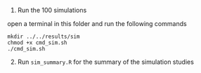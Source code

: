 1. Run the 100 simulations

open a terminal in this folder and run the following commands

````
mkdir ../../results/sim
chmod +x cmd_sim.sh
./cmd_sim.sh
````

2. Run `sim_summary.R` for the summary of the simulation studies 
